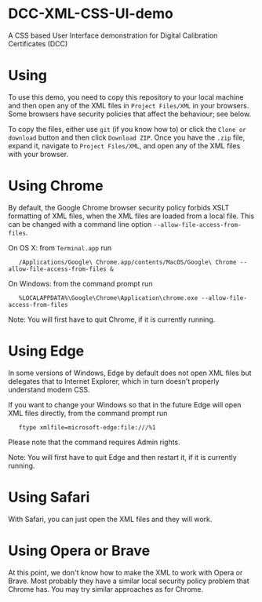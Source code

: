 # DCC-XML-CSS-UI-demo

A CSS based User Interface demonstration for Digital Calibration Certificates (DCC)

# Using

To use this demo, you need to copy this repository to your local machine and
then open any of the XML files in `Project Files/XML` in your browsers.  Some
browsers have security policies that affect the behaviour; see below.

To copy the files, either use `git` (if you know how to) or click the
`Clone or download` button and then click `Download ZIP`.  Once you have
the `.zip` file, expand it, navigate to `Project Files/XML`, and open any
of the XML files with your browser.

# Using Chrome

By default, the Google Chrome browser security policy forbids XSLT
formatting of XML files, when the XML files are loaded from a local
file.  This can be changed with a command line option `--allow-file-access-from-files`.

On OS X: from `Terminal.app` run

```
   /Applications/Google\ Chrome.app/contents/MacOS/Google\ Chrome --allow-file-access-from-files &
```

On Windows: from the command prompt run
```
   %LOCALAPPDATA%\Google\Chrome\Application\chrome.exe --allow-file-access-from-files
```

Note: You will first have to quit Chrome, if it is currently running.

# Using Edge

In some versions of Windows, Edge by default does not open XML files
but delegates that to Internet Explorer, which in turn doesn't
properly understand modern CSS.

If you want to change your Windows so that in the future Edge will
open XML files directly, from the command prompt run
```
   ftype xmlfile=microsoft-edge:file:///%1
```

Please note that the command requires Admin rights.

Note: You will first have to quit Edge and then restart it, if it is currently running.

# Using Safari

With Safari, you can just open the XML files and they will work.

# Using Opera or Brave

At this point, we don't know how to make the XML to work with Opera or
Brave.  Most probably they have a similar local security policy
problem that Chrome has.  You may try similar approaches as for Chrome.
